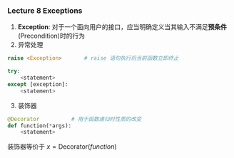 ### Lecture 8 Exceptions
1. **Exception**: 对于一个面向用户的接口，应当明确定义当其输入不满足**预条件**(Precondition)时的行为
2. 异常处理
```Python
raise <Exception>       # raise 语句执行后当前函数立即终止

try:
    <statement>
except [exception]:
    <statement>
```
3. 装饰器
```Python
@Decorator          # 用于函数递归时性质的改变
def function(*args):
    <statement>
```
装饰器等价于 $x = \textrm{Decorator}(function)$